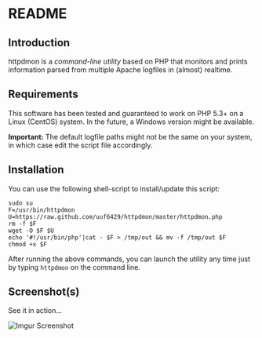 README
======

Introduction
------------

httpdmon is a *command-line utility* based on PHP that monitors and prints information parsed from multiple Apache logfiles in (almost) realtime.

Requirements
------------

This software has been tested and guaranteed to work on PHP 5.3+ on a Linux (CentOS) system. In the future, a Windows version might be available.

**Important:** The default logfile paths might not be the same on your system, in which case edit the script file accordingly.

Installation
------------

You can use the following shell-script to install/update this script:

    sudo su
    F=/usr/bin/httpdmon
    U=https://raw.github.com/uuf6429/httpdmon/master/httpdmon.php
    rm -f $F
    wget -O $F $U
    echo '#!/usr/bin/php'|cat - $F > /tmp/out && mv -f /tmp/out $F
    chmod +x $F

After running the above commands, you can launch the utility any time just by typing `httpdmon` on the command line.

Screenshot(s)
-------------

See it in action...

![Imgur Screenshot](http://i.imgur.com/tNZU1rZ.png)